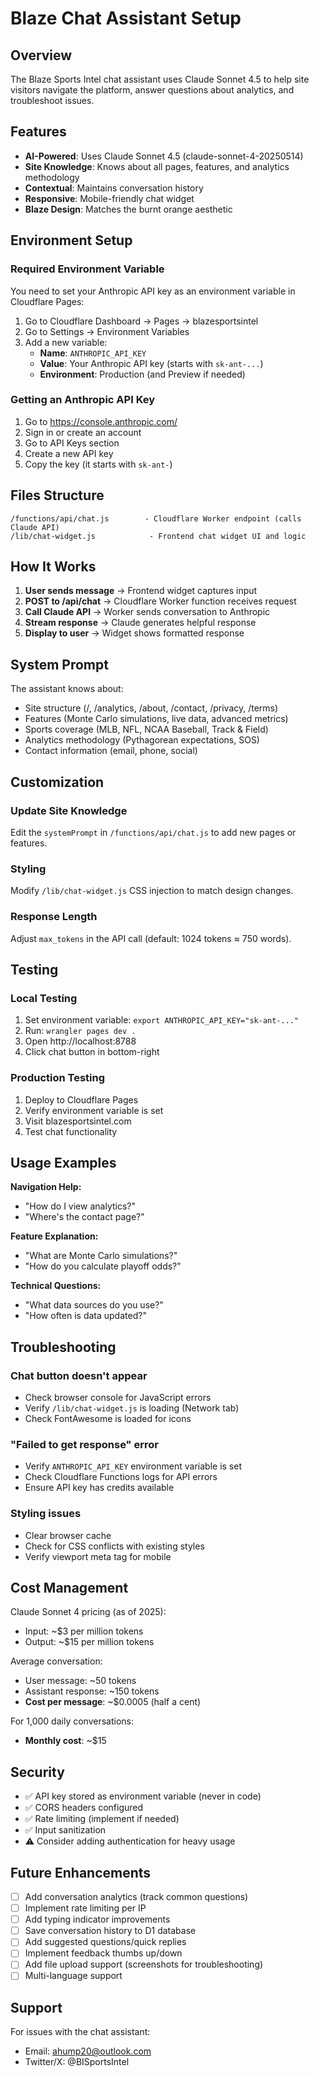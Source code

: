 # Blaze Chat Assistant Setup

## Overview
The Blaze Sports Intel chat assistant uses Claude Sonnet 4.5 to help site visitors navigate the platform, answer questions about analytics, and troubleshoot issues.

## Features
- **AI-Powered**: Uses Claude Sonnet 4.5 (claude-sonnet-4-20250514)
- **Site Knowledge**: Knows about all pages, features, and analytics methodology
- **Contextual**: Maintains conversation history
- **Responsive**: Mobile-friendly chat widget
- **Blaze Design**: Matches the burnt orange aesthetic

## Environment Setup

### Required Environment Variable
You need to set your Anthropic API key as an environment variable in Cloudflare Pages:

1. Go to Cloudflare Dashboard → Pages → blazesportsintel
2. Go to Settings → Environment Variables
3. Add a new variable:
   - **Name**: `ANTHROPIC_API_KEY`
   - **Value**: Your Anthropic API key (starts with `sk-ant-...`)
   - **Environment**: Production (and Preview if needed)

### Getting an Anthropic API Key
1. Go to https://console.anthropic.com/
2. Sign in or create an account
3. Go to API Keys section
4. Create a new API key
5. Copy the key (it starts with `sk-ant-`)

## Files Structure

```
/functions/api/chat.js        - Cloudflare Worker endpoint (calls Claude API)
/lib/chat-widget.js            - Frontend chat widget UI and logic
```

## How It Works

1. **User sends message** → Frontend widget captures input
2. **POST to /api/chat** → Cloudflare Worker function receives request
3. **Call Claude API** → Worker sends conversation to Anthropic
4. **Stream response** → Claude generates helpful response
5. **Display to user** → Widget shows formatted response

## System Prompt
The assistant knows about:
- Site structure (/, /analytics, /about, /contact, /privacy, /terms)
- Features (Monte Carlo simulations, live data, advanced metrics)
- Sports coverage (MLB, NFL, NCAA Baseball, Track & Field)
- Analytics methodology (Pythagorean expectations, SOS)
- Contact information (email, phone, social)

## Customization

### Update Site Knowledge
Edit the `systemPrompt` in `/functions/api/chat.js` to add new pages or features.

### Styling
Modify `/lib/chat-widget.js` CSS injection to match design changes.

### Response Length
Adjust `max_tokens` in the API call (default: 1024 tokens ≈ 750 words).

## Testing

### Local Testing
1. Set environment variable: `export ANTHROPIC_API_KEY="sk-ant-..."`
2. Run: `wrangler pages dev .`
3. Open http://localhost:8788
4. Click chat button in bottom-right

### Production Testing
1. Deploy to Cloudflare Pages
2. Verify environment variable is set
3. Visit blazesportsintel.com
4. Test chat functionality

## Usage Examples

**Navigation Help:**
- "How do I view analytics?"
- "Where's the contact page?"

**Feature Explanation:**
- "What are Monte Carlo simulations?"
- "How do you calculate playoff odds?"

**Technical Questions:**
- "What data sources do you use?"
- "How often is data updated?"

## Troubleshooting

### Chat button doesn't appear
- Check browser console for JavaScript errors
- Verify `/lib/chat-widget.js` is loading (Network tab)
- Check FontAwesome is loaded for icons

### "Failed to get response" error
- Verify `ANTHROPIC_API_KEY` environment variable is set
- Check Cloudflare Functions logs for API errors
- Ensure API key has credits available

### Styling issues
- Clear browser cache
- Check for CSS conflicts with existing styles
- Verify viewport meta tag for mobile

## Cost Management

Claude Sonnet 4 pricing (as of 2025):
- Input: ~$3 per million tokens
- Output: ~$15 per million tokens

Average conversation:
- User message: ~50 tokens
- Assistant response: ~150 tokens
- **Cost per message**: ~$0.0005 (half a cent)

For 1,000 daily conversations:
- **Monthly cost**: ~$15

## Security

- ✅ API key stored as environment variable (never in code)
- ✅ CORS headers configured
- ✅ Rate limiting (implement if needed)
- ✅ Input sanitization
- ⚠️ Consider adding authentication for heavy usage

## Future Enhancements

- [ ] Add conversation analytics (track common questions)
- [ ] Implement rate limiting per IP
- [ ] Add typing indicator improvements
- [ ] Save conversation history to D1 database
- [ ] Add suggested questions/quick replies
- [ ] Implement feedback thumbs up/down
- [ ] Add file upload support (screenshots for troubleshooting)
- [ ] Multi-language support

## Support

For issues with the chat assistant:
- Email: ahump20@outlook.com
- Twitter/X: @BISportsIntel
